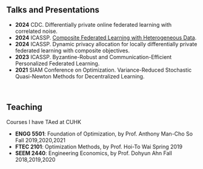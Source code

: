<h2 class="category">Talks and Presentations</h2>

- **2024** CDC. Differentially private online federated learning with correlated noise. 
- **2024** ICASSP. [Composite Federated Learning with Heterogeneous Data]([https://arxiv.org/abs/2411.18752](https://drive.google.com/file/d/1IHPOtE3gqNdTozzS68DX0WlJH1DbYw88/view?usp=sharing)).  
- **2024** ICASSP. Dynamic privacy allocation for locally differentially private federated learning with composite objectives.  
- **2023** ICASSP. Byzantine-Robust and Communication-Efficient Personalized Federated Learning.     
- **2021** SIAM Conference on Optimization. Variance-Reduced Stochastic Quasi-Newton Methods for Decentralized Learning.

<br>
<h2 class="category">Teaching</h2>

Courses I have TAed at CUHK  
- **ENGG 5501**: Foundation of Optimization, by Prof. Anthony Man-Cho So  Fall 2019,2020,2021
- **FTEC 2101**: Optimization Methods, by Prof. Hoi-To Wai  Spring 2019 
- **SEEM 2440**: Engineering Economics, by Prof. Dohyun Ahn  Fall 2018,2019,2020
